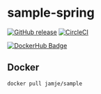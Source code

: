 # sample-spring

[![GitHub release](https://img.shields.io/github/release/nalbam/sample-spring.svg)](https://github.com/nalbam/sample-spring/releases)
[![CircleCI](https://circleci.com/gh/nalbam/sample-spring.svg?style=svg)](https://circleci.com/gh/nalbam/sample-spring)

[![DockerHub Badge](http://dockeri.co/image/nalbam/sample-spring)](https://hub.docker.com/r/nalbam/sample-spring/)

## Docker

```bash
docker pull jamje/sample
```
